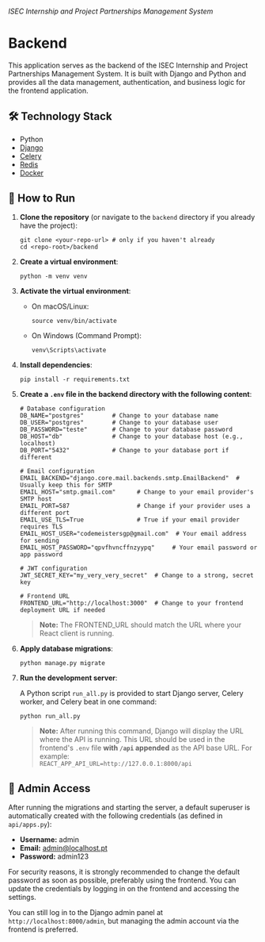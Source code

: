 ###### ISEC Internship and Project Partnerships Management System
# Backend

This application serves as the backend of the ISEC Internship and Project Partnerships Management System. It is built with Django and Python and provides all the data management, authentication, and business logic for the frontend application.


## 🛠️ Technology Stack

- Python
- [Django](https://www.djangoproject.com/)
- [Celery](https://docs.celeryq.dev/en/stable)
- [Redis](https://redis.io)
- [Docker](https://www.docker.com)


## 🚀 How to Run

1. **Clone the repository** (or navigate to the `backend` directory if you already have the project):
    ```
    git clone <your-repo-url> # only if you haven't already
    cd <repo-root>/backend
    ```

2. **Create a virtual environment**:
    ```
    python -m venv venv
    ```

3. **Activate the virtual environment**:
   - On macOS/Linux:
       ```
       source venv/bin/activate
       ```
    
   - On Windows (Command Prompt):
       ```
       venv\Scripts\activate
       ```

4. **Install dependencies**:
    ```
    pip install -r requirements.txt
    ```

5. **Create a `.env` file in the backend directory with the following content**:
    ```
    # Database configuration
    DB_NAME="postgres"        # Change to your database name
    DB_USER="postgres"        # Change to your database user
    DB_PASSWORD="teste"       # Change to your database password
    DB_HOST="db"              # Change to your database host (e.g., localhost)
    DB_PORT="5432"            # Change to your database port if different

    # Email configuration
    EMAIL_BACKEND="django.core.mail.backends.smtp.EmailBackend"  # Usually keep this for SMTP
    EMAIL_HOST="smtp.gmail.com"      # Change to your email provider's SMTP host
    EMAIL_PORT=587                   # Change if your provider uses a different port
    EMAIL_USE_TLS=True               # True if your email provider requires TLS
    EMAIL_HOST_USER="codemeistersgp@gmail.com"  # Your email address for sending
    EMAIL_HOST_PASSWORD="qpvfhvncffnzyypq"     # Your email password or app password

    # JWT configuration
    JWT_SECRET_KEY="my_very_very_secret"  # Change to a strong, secret key

    # Frontend URL
    FRONTEND_URL="http://localhost:3000"  # Change to your frontend deployment URL if needed
    ```
    > **Note:** The FRONTEND_URL should match the URL where your React client is running.

6. **Apply database migrations**:
    ```
    python manage.py migrate
    ```

7. **Run the development server**:
   
   A Python script `run_all.py` is provided to start Django server, Celery worker, and Celery beat in one command:
    ```
    python run_all.py
    ```
    > **Note:** After running this command, Django will display the URL where the API is running. This URL should be used in the frontend's `.env` file **with `/api` appended** as the API base URL.
    > For example:  
    > `REACT_APP_API_URL=http://127.0.0.1:8000/api`


## 👤 Admin Access

After running the migrations and starting the server, a default superuser is automatically created with the following credentials (as defined in `api/apps.py`):

- **Username:** admin
- **Email:** admin@localhost.pt
- **Password:** admin123

For security reasons, it is strongly recommended to change the default password as soon as possible, preferably using the frontend. You can update the credentials by logging in on the frontend and accessing the settings.

You can still log in to the Django admin panel at `http://localhost:8000/admin`, but managing the admin account via the frontend is preferred.
